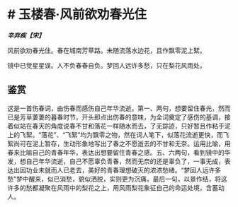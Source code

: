 # # 玉楼春·风前欲劝春光住

***辛弃疾【宋】***

风前欲劝春光住。春在城南芳草路。未随流落水边花，且作飘零泥上絮。

镜中已觉星星误。人不负春春自负。梦回人远许多愁，只在梨花风雨处。

## 鉴赏

这是一首伤春词，由伤春而感伤自己年华流逝。第一、两句，想要留住春光，然而已是芳草萋萋的暮春时节，开头即点出伤春的意味，为全词奠定了感伤的基调，接着似站在春天的角度说春不甘和落花一样随水而去，了无踪迹，只好暂且作粘于泥上的飞絮。“落花”、“飞絮”均为飘零之物，然在词人笔下，似落花流逝更快，而飞絮尚可在泥上暂存，生动形象地写出了春之不愿逝去的不甘和无奈。运用比喻，用春来比喻自己的青春年华，表达出想要留住青春之感。五、六两句，看到镜中的华发，想自己年华流逝，自己不愿辜负青春，然而无奈的还是辜负了，一事无成，表达出因功业未就而人已老去，美好的青春理想破灭的浓浓愁绪。“梦回人远许多愁”梦中醒来，似已消愁，貌似洒脱，实则更为沉痛，最后一句，以景作结，将这许多的愁都凝聚在风雨中的梨花之上，用风雨梨花象征自己的命运处境，含蓄动人。

